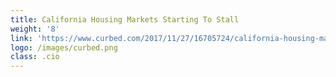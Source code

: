 ```yaml
---
title: California Housing Markets Starting To Stall
weight: '8'
link: 'https://www.curbed.com/2017/11/27/16705724/california-housing-market-stall'
logo: /images/curbed.png
class: .cio
---
```



